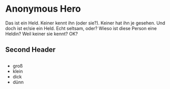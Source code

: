 # Anonymous Hero

Das ist ein Held. Keiner kennt ihn (oder sie?). Keiner hat ihn je gesehen. Und doch ist er/sie ein Held.
Echt seltsam, oder?
Wieso ist diese Person eine Heldin?
Weil keiner sie kennt?
OK?
## Second Header <h2>
* groß
* klein
* dick
* dünn
